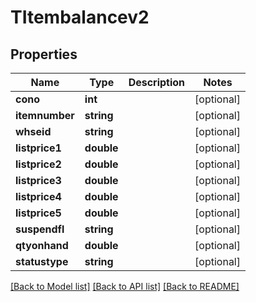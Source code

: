 # TItembalancev2

## Properties
Name | Type | Description | Notes
------------ | ------------- | ------------- | -------------
**cono** | **int** |  | [optional] 
**itemnumber** | **string** |  | [optional] 
**whseid** | **string** |  | [optional] 
**listprice1** | **double** |  | [optional] 
**listprice2** | **double** |  | [optional] 
**listprice3** | **double** |  | [optional] 
**listprice4** | **double** |  | [optional] 
**listprice5** | **double** |  | [optional] 
**suspendfl** | **string** |  | [optional] 
**qtyonhand** | **double** |  | [optional] 
**statustype** | **string** |  | [optional] 

[[Back to Model list]](../README.md#documentation-for-models) [[Back to API list]](../README.md#documentation-for-api-endpoints) [[Back to README]](../README.md)


